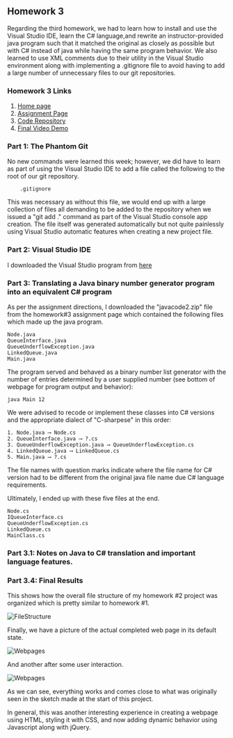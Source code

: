 ## Homework 3

Regarding the third homework, we had to learn how to install and use the Visual Studio IDE, learn the C# language,and rewrite an instructor-provided java program such that it matched the original as closely as possible but with C# instead of java while having the same program behavior. We also learned to use XML comments due to their utility in the Visual Studio environment along with implementing a .gitignore file to avoid having to add a large number of unnecessary files to our git repositories.


### Homework 3 Links
1. [Home page](https://no-one-alone.github.io/)
2. [Assignment Page](http://www.wou.edu/~morses/classes/cs46x/assignments/HW3_1819.html)
3. [Code Repository](https://github.com/No-one-alone/no-one-alone.github.io)
4. [Final Video Demo](https://www.youtube.com/watch?v=F9BMpgQGSkw)


### Part 1: The Phantom Git

No new commands were learned this week; however, we did have to learn as part of using the Visual Studio IDE to add a file called the following to the root of our git repository.

``` 
    .gitignore
```

This was necessary as without this file, we would end up with a large collection of files all demanding to be added to the repository when we issued a "git add ." command as part of the Visual Studio console app creation. The file itself was generated automatically but not quite painlessly using Visual Studio automatic features when creating a new project file.

### Part 2: Visual Studio IDE

I downloaded the Visual Studio program from [here](https://visualstudio.microsoft.com/vs/)

### Part 3: Translating a Java binary number generator program into an equivalent C# program

As per the assignment directions, I downloaded the "javacode2.zip" file from the homework#3 assignment page which contained the following files which made up the java program.

```
Node.java
QueueInterface.java
QueueUnderflowException.java 
LinkedQueue.java 
Main.java
```

The program served and behaved as a binary number list generator with the number of entries determined by a user supplied number (see bottom of webpage for program output and behavior):

```
java Main 12
```

We were advised to recode or implement these classes into C# versions and the appropriate dialect of "C-sharpese" in this order:

```
1. Node.java ⟶ Node.cs
2. QueueInterface.java ⟶ ?.cs
3. QueueUnderflowException.java ⟶ QueueUnderflowException.cs
4. LinkedQueue.java ⟶ LinkedQueue.cs
5. Main.java ⟶ ?.cs
```
The file names with question marks indicate where the file name for C# version had to be different from the original java file name due C# language requirements.

Ultimately, I ended up with these five files at the end.

```
Node.cs
IQueueInterface.cs
QueueUnderflowException.cs
LinkedQueue.cs
MainClass.cs
```


### Part 3.1: Notes on Java to C# translation and important language features.





### Part 3.4: Final Results

This shows how the overall file structure of my homework #2 project was organized which is pretty similar to homework #1.

![FileStructure](filestructurehw2.PNG)

Finally, we have a picture of the actual completed web page in its default state.

![Webpages](webpageofhw2.PNG)

And another after some user interaction.

![Webpages](webpageofhw2inaction.PNG)

As we can see, everything works and comes close to what was originally seen in the sketch made at the start of this project.

In general, this was another interesting experience in creating a webpage using HTML, styling it with CSS, and now adding dynamic behavior using Javascript along with jQuery.
